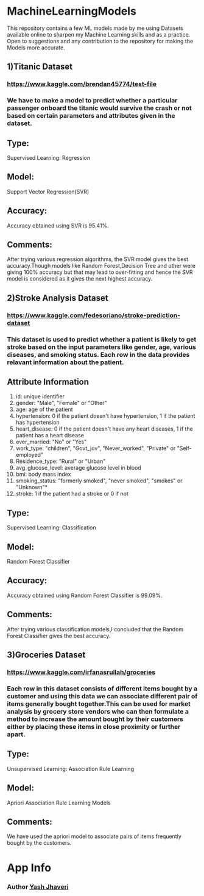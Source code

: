 # MachineLearningModels
This repository contains a few ML models made by me using Datasets available online to sharpen my Machine Learning skills and as a practice.<br />
Open to suggestions and any contribution to the repository for making the Models more accurate.

## 1)Titanic Dataset
### https://www.kaggle.com/brendan45774/test-file
### We have to make a model to predict whether a particular passenger onboard the titanic would survive the crash or not based on certain parameters and attributes given in the dataset.
### <h2>Type:</h2> 
Supervised Learning: Regression
### <h2>Model:</h2> 
Support Vector Regression(SVR)
### <h2>Accuracy:</h2> 
Accuracy obtained using SVR is 95.41%.
### <h2>Comments:</h2> 
After trying various regression algorithms, the SVR model gives the best accuracy.Though models like Random Forest,Decision Tree and other were giving 100% accuracy but that may lead to over-fitting and hence the SVR model is considered as it gives the next highest accuracy.
<br />

## 2)Stroke Analysis Dataset
### https://www.kaggle.com/fedesoriano/stroke-prediction-dataset
### This dataset is used to predict whether a patient is likely to get stroke based on the input parameters like gender, age, various diseases, and smoking status. Each row in the data provides relavant information about the patient.
### <h2>Attribute Information</h2> 
1) id: unique identifier
2) gender: "Male", "Female" or "Other"
3) age: age of the patient
4) hypertension: 0 if the patient doesn't have hypertension, 1 if the patient has hypertension
5) heart_disease: 0 if the patient doesn't have any heart diseases, 1 if the patient has a heart disease
6) ever_married: "No" or "Yes"
7) work_type: "children", "Govt_jov", "Never_worked", "Private" or "Self-employed"
8) Residence_type: "Rural" or "Urban"
9) avg_glucose_level: average glucose level in blood
10) bmi: body mass index
11) smoking_status: "formerly smoked", "never smoked", "smokes" or "Unknown"*
12) stroke: 1 if the patient had a stroke or 0 if not
### <h2>Type:</h2>
Supervised Learning: Classification
### <h2>Model:</h2> 
Random Forest Classifier
### <h2>Accuracy:</h2> 
Accuracy obtained using Random Forest Classifier is 99.09%.
### <h2>Comments:</h2>  
After trying various classification models,I concluded that the Random Forest Classifier gives the best accuracy.
<br />

## 3)Groceries Dataset
### https://www.kaggle.com/irfanasrullah/groceries
### Each row in this dataset consists of different items bought by a customer and using this data we can associate different pair of items generally bought together.This can be used for market analysis by grocery store vendors who can then formulate a method to increase the amount bought by their customers either by placing these items in close proximity or further apart.
### <h2>Type:</h2>
Unsupervised Learning: Association Rule Learning
### <h2>Model:</h2> 
Apriori Association Rule Learning Models
### <h2>Comments:</h2>  
We have used the apriori model to associate pairs of items frequently bought by the customers.
<br />

# App Info

### Author [Yash Jhaveri](https://www.linkedin.com/in/yash-jhaveri-3b0882192/)